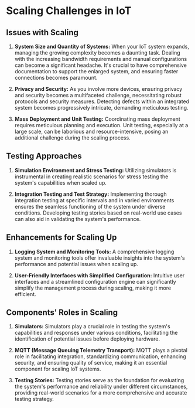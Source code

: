 # Scaling Challenges in IoT

## Issues with Scaling

1. **System Size and Quantity of Systems:** When your IoT system expands, managing the growing complexity becomes a daunting task. Dealing with the increasing bandwidth requirements and manual configurations can become a significant headache. It's crucial to have comprehensive documentation to support the enlarged system, and ensuring faster connections becomes paramount.

2. **Privacy and Security:** As you involve more devices, ensuring privacy and security becomes a multifaceted challenge, necessitating robust protocols and security measures. Detecting defects within an integrated system becomes progressively intricate, demanding meticulous testing.

3. **Mass Deployment and Unit Testing:** Coordinating mass deployment requires meticulous planning and execution. Unit testing, especially at a large scale, can be laborious and resource-intensive, posing an additional challenge during the scaling process.

## Testing Approaches

1. **Simulation Environment and Stress Testing:** Utilizing simulators is instrumental in creating realistic scenarios for stress testing the system's capabilities when scaled up.

2. **Integration Testing and Test Strategy:** Implementing thorough integration testing at specific intervals and in varied environments ensures the seamless functioning of the system under diverse conditions. Developing testing stories based on real-world use cases can also aid in validating the system's performance.

## Enhancements for Scaling Up

1. **Logging System and Monitoring Tools:** A comprehensive logging system and monitoring tools offer invaluable insights into the system's performance and potential issues when scaling up.

2. **User-Friendly Interfaces with Simplified Configuration:** Intuitive user interfaces and a streamlined configuration engine can significantly simplify the management process during scaling, making it more efficient.

## Components' Roles in Scaling

1. **Simulators:** Simulators play a crucial role in testing the system's capabilities and responses under various conditions, facilitating the identification of potential issues before deploying hardware.

2. **MQTT (Message Queuing Telemetry Transport):** MQTT plays a pivotal role in facilitating integration, standardizing communication, enhancing security, and ensuring quality of service, making it an essential component for scaling IoT systems.

3. **Testing Stories:** Testing stories serve as the foundation for evaluating the system's performance and reliability under different circumstances, providing real-world scenarios for a more comprehensive and accurate testing strategy.
